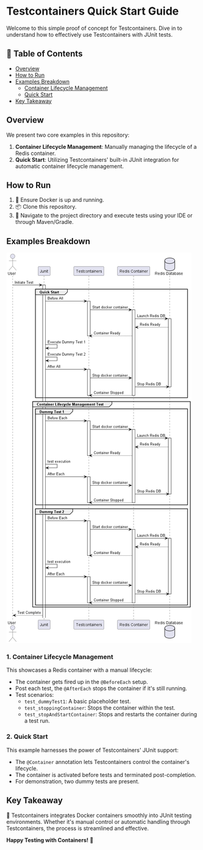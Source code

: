 # Testcontainers Quick Start Guide

Welcome to this simple proof of concept for Testcontainers. Dive in to understand how to effectively use Testcontainers with JUnit tests.

## 📑 Table of Contents

- [Overview](#overview)
- [How to Run](#how-to-run)
- [Examples Breakdown](#examples-breakdown)
    - [Container Lifecycle Management](#1-container-lifecycle-management)
    - [Quick Start](#2-quick-start)
- [Key Takeaway](#key-takeaway)

## Overview

We present two core examples in this repository:

1. **Container Lifecycle Management**: Manually managing the lifecycle of a Redis container.
2. **Quick Start**: Utilizing Testcontainers' built-in JUnit integration for automatic container lifecycle management.

## How to Run

1. 🐳 Ensure Docker is up and running.
2. 📦 Clone this repository.
3. 🚀 Navigate to the project directory and execute tests using your IDE or through Maven/Gradle.

## Examples Breakdown
![diagra,](./diagram.png)

### 1. Container Lifecycle Management
This showcases a Redis container with a manual lifecycle:

- The container gets fired up in the `@BeforeEach` setup.
- Post each test, the `@AfterEach` stops the container if it's still running.
- Test scenarios:
    - `test_dummyTest1`: A basic placeholder test.
    - `test_stoppingContainer`: Stops the container within the test.
    - `test_stopAndStartContainer`: Stops and restarts the container during a test run.

### 2. Quick Start
This example harnesses the power of Testcontainers' JUnit support:

- The `@Container` annotation lets Testcontainers control the container's lifecycle.
- The container is activated before tests and terminated post-completion.
- For demonstration, two dummy tests are present.

## Key Takeaway

🔑 Testcontainers integrates Docker containers smoothly into JUnit testing environments. Whether it's manual control or automatic handling through Testcontainers, the process is streamlined and effective.

**Happy Testing with Containers!** 🐳
